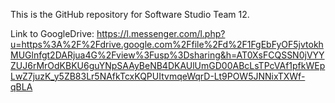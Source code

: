 This is the GitHub repository for Software Studio Team 12.

Link to GoogleDrive: https://l.messenger.com/l.php?u=https%3A%2F%2Fdrive.google.com%2Ffile%2Fd%2F1FgEbFyOF5jvtokhMUGlnfgt2DARjua4G%2Fview%3Fusp%3Dsharing&h=AT0XsFCQSSN0jVYYZUJ6rMrOdKBKU6guYNpSAAyBeNB4DKAUlUmGD00ABcLsTPcVAf1pfkWEpLwZ7juzK_y5ZB83Lr5NAfkTcxKQPUItvmqeWqrD-Lt9POW5JNNixTXWf-qBLA